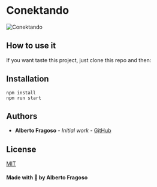 # Conektando

![Conektando](https://res.cloudinary.com/dqqtlpdt0/image/upload/v1566966582/ironprofile/Screenshot_from_2019-08-27_23-28-56_lwbibv.png)

## How to use it

If you want taste this project, just clone this repo and then:

## Installation

```
npm install
npm run start
```


## Authors

* **Alberto Fragoso** - *Initial work* - [GitHub](https://github.com/albertofragoso)


## License

[MIT](https://opensource.org/licenses/MIT)


#### Made with 💙 by Alberto Fragoso

